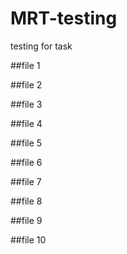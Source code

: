 # MRT-testing
testing for task

##file 1

##file 2

##file 3

##file 4

##file 5

##file 6

##file 7

##file 8

##file 9

##file 10



